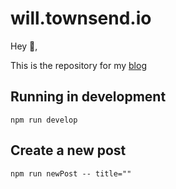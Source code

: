 # will.townsend.io

Hey :wave:, 

This is the repository for my [blog](will.townsend.io)

## Running in development

    npm run develop

## Create a new post

    npm run newPost -- title=""
